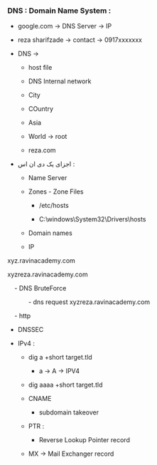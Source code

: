 ### DNS :  Domain Name System :

- google.com -> DNS Server -> IP 

- reza sharifzade -> contact -> 0917xxxxxxx 

- DNS -> 
  
  - host file 
  
  - DNS Internal network 
  
  - City 
  
  - COuntry 
  
  - Asia
  
  - World -> root 
  
  - reza.com 

- اجزای یک دی ان اس : 
  
  - Name Server
  
  - Zones - Zone Files 
    
    - /etc/hosts 
    
    - C:\windows\System32\Drivers\hosts
  
  - Domain names
  
  - IP

xyz.ravinacademy.com 

xyzreza.ravinacademy.com 

    - DNS BruteForce 

            - dns request xyzreza.ravinacademy.com 

    - http 

- DNSSEC 

- IPv4 :
  
  - dig a +short target.tld 
    
    - a -> A -> IPV4 
  
  - dig aaaa +short target.tld 
  
  - CNAME 
    
    - subdomain takeover
  
  - PTR : 
    
    - Reverse Lookup Pointer record
  
  - MX -> Mail Exchanger record 
